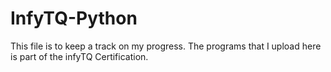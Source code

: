 # InfyTQ-Python
This file is to keep a track on my progress.
The programs that I upload here is part of the infyTQ Certification.
